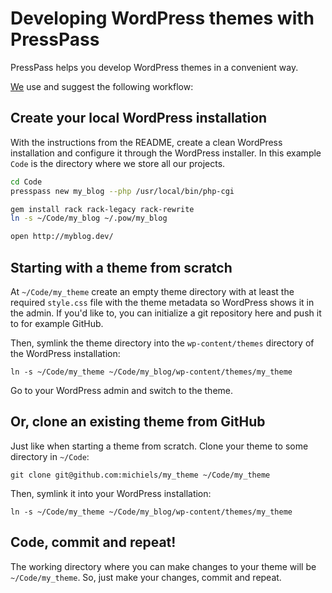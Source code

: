# Developing WordPress themes with PressPass

PressPass helps you develop WordPress themes in a convenient way.

[We](http://firmhouse.com) use and suggest the following workflow:

## Create your local WordPress installation

With the instructions from the README, create a clean WordPress installation and configure it through 
the WordPress installer. In this example ```Code``` is the directory where we store all our projects.

``` bash
cd Code
presspass new my_blog --php /usr/local/bin/php-cgi

gem install rack rack-legacy rack-rewrite
ln -s ~/Code/my_blog ~/.pow/my_blog

open http://myblog.dev/
```

## Starting with a theme from scratch

At ```~/Code/my_theme``` create an empty theme directory with at least the required ```style.css``` file 
with the theme metadata so WordPress shows it in the admin. If you'd like to, you can initialize
a git repository here and push it to for example GitHub.

Then, symlink the theme directory into the ```wp-content/themes``` directory of the WordPress installation:

```
ln -s ~/Code/my_theme ~/Code/my_blog/wp-content/themes/my_theme
```

Go to your WordPress admin and switch to the theme.

## Or, clone an existing theme from GitHub

Just like when starting a theme from scratch. Clone your theme to some directory in ```~/Code```:

```
git clone git@github.com:michiels/my_theme ~/Code/my_theme
```

Then, symlink it into your WordPress installation:

```
ln -s ~/Code/my_theme ~/Code/my_blog/wp-content/themes/my_theme
```

## Code, commit and repeat!

The working directory where you can make changes to your theme will be ```~/Code/my_theme```. So, just
make your changes, commit and repeat.